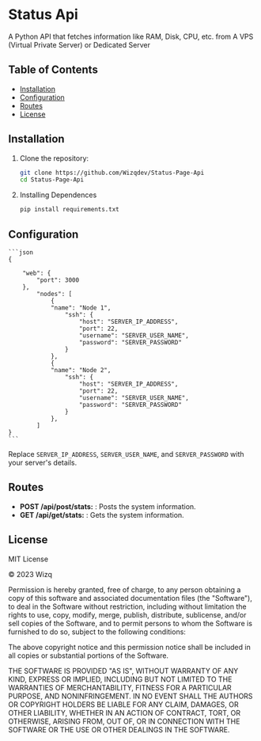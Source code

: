 # Status Api 

A Python API that fetches information like RAM, Disk, CPU, etc. from A VPS (Virtual Private Server) or Dedicated Server

## Table of Contents

- [Installation](#installation)
- [Configuration](#configuration)
- [Routes](#routes)
- [License](#license)


## Installation

1. Clone the repository:

   ```bash
   git clone https://github.com/Wizqdev/Status-Page-Api
   cd Status-Page-Api
   ```

2. Installing Dependences
    ```bash
    pip install requirements.txt
    ```


## Configuration

    ```json
    {

        "web": {
            "port": 3000
        },
            "nodes": [
                {
                "name": "Node 1",
                    "ssh": {
                        "host": "SERVER_IP_ADDRESS",
                        "port": 22,
                        "username": "SERVER_USER_NAME",
                        "password": "SERVER_PASSWORD"
                    }
                },
                {
                "name": "Node 2",
                    "ssh": {
                        "host": "SERVER_IP_ADDRESS",
                        "port": 22,
                        "username": "SERVER_USER_NAME",
                        "password": "SERVER_PASSWORD"
                    }
                },
            ]
    }
    ```

   Replace `SERVER_IP_ADDRESS`, `SERVER_USER_NAME`, and `SERVER_PASSWORD` with your server's details.

## Routes

- **POST /api/post/stats:** : Posts the system information.
- **GET /api/get/stats:** : Gets the system information.

## License

<link>MIT License</link>

© 2023 <link>Wizq</link>

Permission is hereby granted, free of charge, to any person obtaining a copy of this software and associated documentation files (the "Software"), to deal in the Software without restriction, including without limitation the rights to use, copy, modify, merge, publish, distribute, sublicense, and/or sell copies of the Software, and to permit persons to whom the Software is furnished to do so, subject to the following conditions:

The above copyright notice and this permission notice shall be included in all copies or substantial portions of the Software.

THE SOFTWARE IS PROVIDED "AS IS", WITHOUT WARRANTY OF ANY KIND, EXPRESS OR IMPLIED, INCLUDING BUT NOT LIMITED TO THE WARRANTIES OF MERCHANTABILITY, FITNESS FOR A PARTICULAR PURPOSE, AND NONINFRINGEMENT. IN NO EVENT SHALL THE AUTHORS OR COPYRIGHT HOLDERS BE LIABLE FOR ANY CLAIM, DAMAGES, OR OTHER LIABILITY, WHETHER IN AN ACTION OF CONTRACT, TORT, OR OTHERWISE, ARISING FROM, OUT OF, OR IN CONNECTION WITH THE SOFTWARE OR THE USE OR OTHER DEALINGS IN THE SOFTWARE.